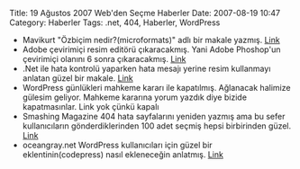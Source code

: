 Title: 19 Ağustos 2007 Web&#039;den Seçme  Haberler
Date: 2007-08-19 10:47
Category: Haberler
Tags: .net, 404, Haberler, WordPress

-   Mavikurt "Özbiçim nedir?(microformats)" adlı bir makale yazmış.
    [Link][]
-   Adobe çevirimiçi resim editörü çıkaracakmış. Yani Adobe Phoshop'un
    çevirimiçi olanını 6 sonra çıkaracakmış. [Link][1]
-   .Net ile hata kontrolü yaparken hata mesajı yerine resim kullanmayı
    anlatan güzel bir makale. [Link][2]
-   WordPress günlükleri mahkeme kararı ile kapatılmış. Ağlanacak
    halimize gülesim geliyor. Mahkeme kararına yorum yazdık diye bizide
    kapatmasınlar. Link yok çünkü kapalı
-   Smashing Magazine 404 hata sayfalarını yeniden yazmış ama bu sefer
    kullanıcıların gönderdiklerinden 100 adet seçmiş hepsi birbirinden
    güzel. [Link][3]
-   oceangray.net WordPress kullanıcıları için güzel bir
    eklentinin(codepress) nasıl ekleneceğin anlatmış. [Link][4]

</p>

  [Link]: http://mavikurt.com/ozbicimler-microformats/ "özbiçim"
  [1]: http://news.com.com/2100-7345_3-6163015.html
    "Online Adobe Photoshop"
  [2]: http://www.c-sharpcorner.com/UploadFile/deepakvraghavan/EnhancedRequiredFieldValidator08072007112220AM/EnhancedRequiredFieldValidator.aspx
    "form kontrolü"
  [3]: http://www.smashingmagazine.com/2007/08/17/404-error-pages-reloaded/
    "404 hata sayfaları"
  [4]: http://www.oceangray.net/wordpress-codepress-eklentisi-plugin/
    "codepress"
